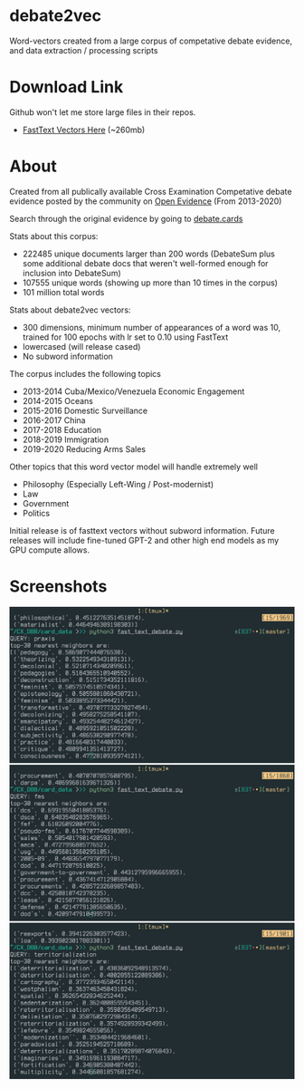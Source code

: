 # debate2vec
Word-vectors created from a large corpus of competative debate evidence, and data extraction / processing scripts

# Download Link
Github won't let me store large files in their repos. 
* [FastText Vectors Here](https://drive.google.com/file/d/1m-CwPcaIUun4qvg69Hx2gom9dMScuQwS/view?usp=sharing) (~260mb)


# About 

Created from all publically available Cross Examination Competative debate evidence posted by the community on [Open Evidence](https://openev.debatecoaches.org/) (From 2013-2020)

Search through the original evidence by going to [debate.cards](http://debate.cards/)

Stats about this corpus: 
* 222485 unique documents larger than 200 words (DebateSum plus some additional debate docs that weren't well-formed enough for inclusion into DebateSum)
* 107555 unique words (showing up more than 10 times in the corpus)
* 101 million total words

Stats about debate2vec vectors: 
* 300 dimensions, minimum number of appearances of a word was 10, trained for 100 epochs with lr set to 0.10 using FastText
* lowercased (will release cased)
* No subword information

The corpus includes the following topics 

* 2013-2014 Cuba/Mexico/Venezuela Economic Engagement
* 2014-2015 Oceans
* 2015-2016 Domestic Surveillance
* 2016-2017 China
* 2017-2018 Education
* 2018-2019 Immigration
* 2019-2020 Reducing Arms Sales

Other topics that this word vector model will handle extremely well

* Philosophy (Especially Left-Wing / Post-modernist)
* Law
* Government 
* Politics


Initial release is of fasttext vectors without subword information. Future releases will include fine-tuned GPT-2 and other high end models as my GPU compute allows. 

# Screenshots
![](https://github.com/Hellisotherpeople/debate2vec/blob/master/debate2vec.jpg)
![](https://github.com/Hellisotherpeople/debate2vec/blob/master/debate2vec2.jpg)
![](https://github.com/Hellisotherpeople/debate2vec/blob/master/debate2vec3.jpg)
